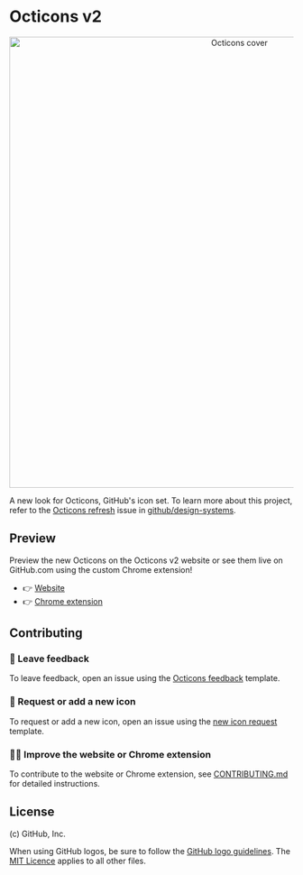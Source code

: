 # Octicons v2

<p align="center">
  <img width="800" src="https://user-images.githubusercontent.com/4608155/74476584-77155300-4e5e-11ea-88c6-6c9f64cf0f05.png" alt="Octicons cover" />
</p>

A new look for Octicons, GitHub's icon set. To learn more about this project, refer to the [Octicons refresh](https://github.com/github/design-systems/issues/711) issue in [github/design-systems](https://github.com/github/design-systems/).

## Preview

Preview the new Octicons on the Octicons v2 website or see them live on GitHub.com using the custom Chrome extension!

- 👉 [Website](https://octicons-v2.now.sh)
- 👉 [Chrome extension](https://chrome.google.com/webstore/detail/emgbcekhgdlkgiggjjjgmgcgbckfljan)

## Contributing

### 💬 Leave feedback

To leave feedback, open an issue using the [Octicons feedback](https://github.com/primer/octicons-v2/issues/new?assignees=ashygee%2C+colebemis%2C+edokoa&labels=feedback&template=octicons-feedback.md&title=%5BFeedback%5D+) template.

### 🙏 Request or add a new icon

To request or add a new icon, open an issue using the [new icon request](https://github.com/primer/octicons-v2/issues/new?assignees=&labels=icon+request&template=new-icon-request.md&title=%5BIcon+request%5D) template.

### 👩‍💻 Improve the website or Chrome extension

To contribute to the website or Chrome extension, see [CONTRIBUTING.md](chrome-extension-readme.md) for detailed instructions.

## License

(c) GitHub, Inc.

When using GitHub logos, be sure to follow the [GitHub logo guidelines](https://github.com/logos). The [MIT Licence](./LICENSE) applies to all other files.
